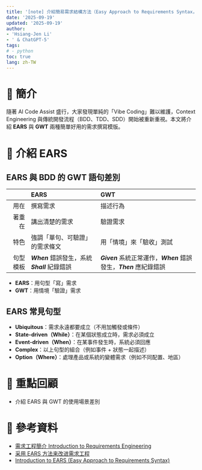 ```yaml
---
title: '[note] 介紹簡易需求結構方法（Easy Approach to Requirements Syntax，EARS）'
date: '2025-09-19'
updated: '2025-09-19'
author:
- 'Hsiang-Jen Li'
- ' & ChatGPT-5'
tags:
# - python
toc: true
lang: zh-TW
---
```


# 📌 簡介

隨著 AI Code Assist 盛行，大家發現單純的「Vibe Coding」難以維護，Context Engineering 與傳統開發流程（BDD、TDD、SDD）開始被重新重視。本文將介紹 **EARS** 與 **GWT** 兩種簡單好用的需求撰寫模版。

<!-- more -->

# 🚀 介紹 EARS

## EARS 與 BDD 的 GWT 語句差別

|   | EARS | GWT |
| --------: | :-------- | :-------- |
| 用在  | 撰寫需求  | 描述行為 |
|著重在|講出清楚的需求|驗證需求|
|特色|強調「單句、可驗證」的需求條文|用「情境」來「驗收」測試|
|句型模板|***When*** 錯誤發生，系統 ***Shall*** 紀錄錯誤|***Given*** 系統正常運作，***When*** 錯誤發生，***Then*** 應紀錄錯誤|

- **EARS**：用句型「寫」需求
- **GWT**：用情境「驗證」需求

## EARS 常見句型

- **Ubiquitous**：需求永遠都要成立（不用加觸發或條件）
- **State-driven（While）**：在某個狀態成立時，需求必須成立
- **Event-driven（When）**：在某事件發生時，系統必須回應
- **Complex**：以上句型的組合（例如事件 + 狀態一起描述）
- **Option（Where）**：處理產品或系統的變體需求（例如不同配置、地區）

# 🔁 重點回顧

- 介紹 EARS 與 GWT 的使用場景差別

# 🔗 參考資料

- [需求工程簡介 Introduction to Requirements Engineering](https://www.mropengate.com/2015/11/software-engineering-introduction-to.html)
- [采用 EARS 方法来改进需求工程](https://zhuanlan.zhihu.com/p/652649744)
- [Introduction to EARS (Easy Approach to Requirements Syntax)](https://www.incose.org/docs/default-source/working-groups/requirements-wg/rwg_iw2022/mav_ears_incoserwg_jan22.pdf)
